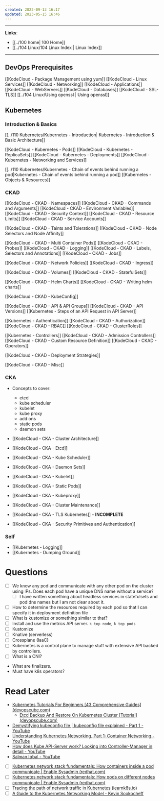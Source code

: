 ```yaml
---
created: 2022-09-13 16:17
updated: 2023-05-15 16:46
---
```

---
**Links**: 
- [[../100 home| 100 Home]]
- [[../104 Linux/104 Linux Index | Linux Index]]

---
## DevOps Prerequisites 
[[KodeCloud - Package Management using yum]]
[[KodeCloud - Linux Services]]
[[KodeCloud - Networking]]
[[KodeCloud - Applications]]
[[KodeCloud - WebServers]]
[[KodeCloud - Databases]]
[[KodeCloud - SSL-TLS]]
[[../104 Linux/Using openssl | Using openssl]]

## Kubernetes

### Introduction & Basics
[[../110 Kubernetes/Kubernetes - Introduction| Kubernetes - Introduction & Basic Architecture]]

[[KodeCloud - Kubernetes - Pods]]
[[KodeCloud - Kubernetes - ReplicaSets]]
[[KodeCloud - Kubernetes - Deployments]]
[[KodeCloud - Kubernetes - Networking and Services]]

[[../110 Kubernetes/Kubernetes - Chain of events behind running a pod|Kubernetes - Chain of events behind running a pod]]
[[Kubernetes - Objects & Resources]]

### CKAD
[[KodeCloud - CKAD - Namespaces]]
[[KodeCloud - CKAD - Commands and Arguments]]
[[KodeCloud - CKAD - Environment Variables]]
[[KodeCloud - CKAD - Security Context]]
[[KodeCloud - CKAD - Resource Limits]]
[[KodeCloud - CKAD - Service Accounts]]

[[KodeCloud - CKAD - Taints and Tolerations]]
[[KodeCloud - CKAD - Node Selectors and Node Affinity]]

[[KodeCloud - CKAD - Multi Container Pods]]
[[KodeCloud - CKAD - Probes]]
[[KodeCloud - CKAD - Logging]]
[[KodeCloud - CKAD - Labels, Selectors and Annotations]]
[[KodeCloud - CKAD - Jobs]]

[[KodeCloud - CKAD - Network Policies]]
[[KodeCloud - CKAD - Ingress]]

[[KodeCloud - CKAD - Volumes]]
[[KodeCloud - CKAD - StatefulSets]]

[[KodeCloud - CKAD - Helm Charts]]
[[KodeCloud - CKAD - Writing helm charts]]

[[KodeCloud - CKAD - KubeConfig]]

[[KodeCloud - CKAD - API & API Groups]]
[[KodeCloud - CKAD - API Versions]]
[[Kubernetes - Steps of an API Request in API Server]]

[[Kubernetes - Authentication]]
[[KodeCloud - CKAD - Authorization]]
[[KodeCloud - CKAD - RBAC]]
[[KodeCloud - CKAD - ClusterRoles]]

[[Kubernetes - Controllers]]
[[KodeCloud - CKAD - Admission Controllers]]
[[KodeCloud - CKAD - Custom Resource Definition]]
[[KodeCloud - CKAD - Operators]]

[[KodeCloud - CKAD - Deployment Strategies]]

[[KodeCloud - CKAD - Misc]]

### CKA
- Concepts to cover: 
	- etcd
	- kube scheduler
	- kubelet
	- kube proxy
	- add ons
	- static pods
	- daemon sets
 
- [[KodeCloud - CKA - Cluster Architecture]]
- [[KodeCloud - CKA - Etcd]]


- [[KodeCloud - CKA - Kube Scheduler]]
- [[KodeCloud - CKA - Daemon Sets]]

- [[KodeCloud - CKA - Kubelet]]
- [[KodeCloud - CKA - Static Pods]]

- [[KodeCloud - CKA - Kubeproxy]]

- [[KodeCloud - CKA - Cluster Maintenance]]
- [[KodeCloud - CKA - TLS Kubernetes]] - **INCOMPLETE**

- [[KodeCloud - CKA - Security Primitives and Authentication]]

### Self
- [[Kubernetes - Logging]]
- [[Kubernetes - Dumping Ground]]

# Questions
- [ ] We know any pod and communicate with any other pod on the cluster using IPs. Does each pod have a unique DNS name without a service? 
	- [ ] I have written something about headless services in statefulsets and pod dns names but I am not clear about it.
- [ ] How to determine the resources required by each pod so that I can specify it in deployment definition file
- [ ] What is kustomize or something similar to that?
- [ ] Install and use the metrics API server. `k top node`, `k top pods`
- [ ] Kustomize
- [ ] Knative (serverless)
- [ ] Crossplane (IaaC)
- [ ] Kubernetes is a control plane to manage stuff with extensive API backed by controllers.
- [ ] What is a CNI?
- What are finalizers.
- Must have k8s operators?

# Read Later
- [Kubernetes Tutorials For Beginners [43 Comprehensive Guides] (devopscube.com)](https://devopscube.com/kubernetes-tutorials-beginners/)
	- [Etcd Backup And Restore On Kubernetes Cluster [Tutorial] (devopscube.com)](https://devopscube.com/backup-etcd-restore-kubernetes/)
- [Demystifying kubeconfig file | kubeconfig file explained - Part 1 - YouTube](https://www.youtube.com/watch?v=Q74gSxeO4cI)
- [Understanding Kubernetes Networking. Part 1: Container Networking - YouTube](https://www.youtube.com/watch?v=B6FsWNUnRo0)
- [How does Kube API-Server work? Looking into Controller-Manager in detail - YouTube](https://www.youtube.com/watch?v=mOE1O3dQiUY)
- [Salman Iqbal - YouTube](https://www.youtube.com/@SoulmanIqbal/videos)
- [ ] [Kubernetes network stack fundamentals: How containers inside a pod communicate | Enable Sysadmin (redhat.com)](https://www.redhat.com/sysadmin/kubernetes-pod-network-communications)
- [ ] [Kubernetes network stack fundamentals: How pods on different nodes communicate | Enable Sysadmin (redhat.com)](https://www.redhat.com/sysadmin/kubernetes-pods-communicate-nodes)
- [ ] [Tracing the path of network traffic in Kubernetes (learnk8s.io)](https://learnk8s.io/kubernetes-network-packets)
- [ ] [A Guide to the Kubernetes Networking Model - Kevin Sookocheff](https://sookocheff.com/post/kubernetes/understanding-kubernetes-networking-model/)
